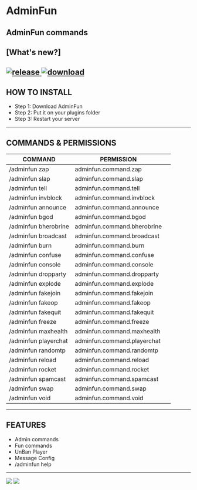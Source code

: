 
# AdminFun

## AdminFun commands
## [What's new?]
[![release](https://img.shields.io/github/release/georgianYT/AdminFun.svg?label=Release) ![download](https://img.shields.io/github/downloads/georgianYT/AdminFun/total.svg?label=Download)](https://github.com/georgianYT/AdminFun/releases/latest)
---

## HOW TO INSTALL
* Step 1: Download AdminFun
* Step 2: Put it on your plugins folder
* Step 3: Restart your server

---

## COMMANDS & PERMISSIONS
| COMMAND | PERMISSION ||
|---|---|---|
| /adminfun zap | adminfun.command.zap |
| /adminfun slap | adminfun.command.slap |
| /adminfun tell | adminfun.command.tell |
| /adminfun invblock | adminfun.command.invblock |
| /adminfun announce | adminfun.command.announce |
| /adminfun bgod | adminfun.command.bgod |
| /adminfun bherobrine | adminfun.command.bherobrine |
| /adminfun broadcast | adminfun.command.broadcast |
| /adminfun burn | adminfun.command.burn |
| /adminfun confuse | adminfun.command.confuse |
| /adminfun console | adminfun.command.console |
| /adminfun dropparty | adminfun.command.dropparty |
|  /adminfun explode  | adminfun.command.explode |
| /adminfun fakejoin | adminfun.command.fakejoin |  
| /adminfun fakeop | adminfun.command.fakeop |
| /adminfun fakequit | adminfun.command.fakequit |
| /adminfun freeze | adminfun.command.freeze |
| /adminfun maxhealth | adminfun.command.maxhealth |
| /adminfun playerchat | adminfun.command.playerchat |
| /adminfun randomtp | adminfun.command.randomtp |
| /adminfun reload | adminfun.command.reload |
| /adminfun rocket | adminfun.command.rocket |
| /adminfun spamcast | adminfun.command.spamcast |
| /adminfun swap | adminfun.command.swap |
| /adminfun void | adminfun.command.void |

---

## FEATURES
* Admin commands
* Fun commands
* UnBan Player
* Message Config
* /adminfun help
 
---



[![](https://poggit.pmmp.io/shield.api/AdminFun)](https://poggit.pmmp.io/p/AdminFun)
<a href="https://poggit.pmmp.io/p/AdminFun"><img src="https://poggit.pmmp.io/shield.api/AdminFun"></a>
